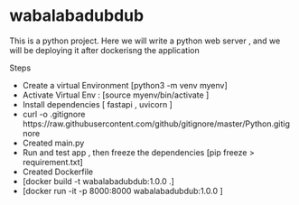 # wabalabadubdub

This is a python project. Here we will write a python web server , 
and we will be deploying it after dockerisng the application 

Steps 
<ul>
    <li>Create a virtual Environment [python3 -m venv myenv] </li>
    <li> Activate Virtual Env : [source myenv/bin/activate ]</li>
    <li> Install dependencies [ fastapi , uvicorn ] </li>
    <li> curl -o .gitignore https://raw.githubusercontent.com/github/gitignore/master/Python.gitignore </li>
    <li> Created main.py</li>
    <li> Run and test app , then freeze the dependencies [pip freeze > requirement.txt]</li>
    <li> Created Dockerfile</li>
    <li> [docker build -t wabalabadubdub:1.0.0 .]</li>
    <li> [docker run -it -p 8000:8000 wabalabadubdub:1.0.0 ]</li>
</ul>